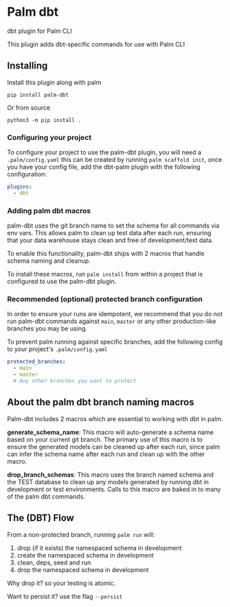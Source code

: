 # Palm dbt

dbt plugin for Palm CLI

This plugin adds dbt-specific commands for use with Palm CLI

## Installing

Install this plugin along with palm

`pip install palm-dbt`

Or from source

`python3 -m pip install .`

### Configuring your project

To configure your project to use the palm-dbt plugin, you will need a `.palm/config.yaml`
this can be created by running `palm scaffold init`, once you have your config file,
add the dbt-palm plugin with the following configuration:

```yaml
plugins:
  - dbt
```

### Adding palm dbt macros

palm-dbt uses the git branch name to set the schema for all commands via env vars.
This allows palm to clean up test data after each run, ensuring that your data 
warehouse stays clean and free of development/test data.

To enable this functionality, palm-dbt ships with 2 macros that handle schema naming
and cleanup.

To install these macros, run `palm install` from within a project that is configured
to use the palm-dbt plugin.

### Recommended (optional) protected branch configuration

In order to ensure your runs are idempotent, we recommend that you do not run 
palm-dbt commands against `main`, `master` or any other production-like branches
you may be using.

To prevent palm running against specific branches, add the following config to
your project's `.palm/config.yaml`

```yaml
protected_branches:
  - main
  - master
  # Any other branches you want to protect
```

## About the palm dbt branch naming macros

Palm-dbt includes 2 macros which are essential to working with dbt in palm.

**generate_schema_name**: This macro will auto-generate a schema name based on your
current git branch. The primary use of this macro is to ensure the generated models
can be cleaned up after each run, since palm can infer the schema name after each run
and clean up with the other macro.

**drop_branch_schemas**: This macro uses the branch named schema and the TEST database
to clean up any models generated by running dbt in development or test environments.
Calls to this macro are baked in to many of the palm dbt commands.

## The (DBT) Flow

From a non-protected branch, running `palm run` will:
1. drop (if it exists) the namespaced schema in development
2. create the namespaced schema in development
3. clean, deps, seed and run
4. drop the namespaced schema in development

Why drop it? so your testing is atomic. 

Want to persist it? use the flag `--persist`
